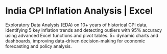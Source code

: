 # India CPI Inflation Analysis | Excel
Exploratory Data Analysis (EDA) on 10+ years of historical CPI data, identifying 5 key inflation trends and detecting outliers with 95% accuracy using advanced Excel functions and pivot tables.
5+ dynamic charts and dashboards, improving data-driven decision-making for economic forecasting and policy analysis.
